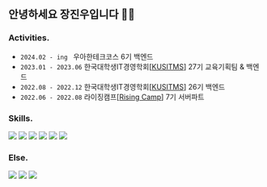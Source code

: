 ## 안녕하세요 장진우입니다 👋🏻

### Activities.
- ```2024.02 - ing ``` 우아한테크코스 6기 백엔드
- ```2023.01 - 2023.06``` 한국대학생IT경영학회[[KUSITMS](https://www.kusitms.com/)] 27기 교육기획팀 & 백엔드
- ```2022.08 - 2022.12``` 한국대학생IT경영학회[[KUSITMS](https://www.kusitms.com/)] 26기 백엔드
- ```2022.06 - 2022.08``` 라이징캠프[[Rising Camp](https://risingcamp.com/?gclid=CjwKCAiA-8SdBhBGEiwAWdgtcGnMqWEssLgPh1NZS5l8GEdpumL54uwazSGRRulSw0CoFLvOppagixoCuRsQAvD_BwE)] 7기 서버파트

### Skills.
<div>
<img src="https://img.shields.io/badge/Springboot-339933?style=for-the-badge&logo=Spring Boot&logoColor=white"/>
<img src="https://img.shields.io/badge/Java-3776AB?style=for-the-badge&logo=Java&logoColor=white"/> 
<img src="https://img.shields.io/badge/mysql-4479A1?style=for-the-badge&logo=mysql&logoColor=white">
<img src="https://img.shields.io/badge/Redis-red?style=for-the-badge&logo=Redis&logoColor=white"/>
<img src="http://img.shields.io/badge/Docker-2496ED?style=for-the-badge&logo=Docker&logoColor=white"/>
<img src="http://img.shields.io/badge/GitHub Actions-2088FF?style=for-the-badge&logo=GitHub Actions&logoColor=white"/>

### Else.
<div>
<img src="https://img.shields.io/badge/Node.js-339933?style=for-the-badge&logo=Node.js&logoColor=white"/>
<img src="https://img.shields.io/badge/JavaScript-F7DF1E?style=for-the-badge&logo=JavaScript&logoColor=black"/>
<img src="https://img.shields.io/badge/Python-3776AB?style=for-the-badge&logo=Python&logoColor=white"/>
</div>
<br>
